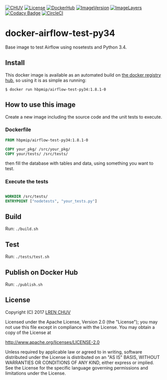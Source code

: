 [![CHUV](https://img.shields.io/badge/CHUV-LREN-AF4C64.svg)](https://www.unil.ch/lren/en/home.html) [![License](https://img.shields.io/badge/license-Apache--2.0-blue.svg)](https://github.com/LREN-CHUV/docker-airflow-test-py34/blob/master/LICENSE) [![DockerHub](https://img.shields.io/badge/docker-hbpmip%2Fairflow-test-py34-008bb8.svg)](https://hub.docker.com/r/hbpmip/airflow-test-py34/) [![ImageVersion](https://images.microbadger.com/badges/version/hbpmip/airflow-test-py34.svg)](https://hub.docker.com/r/hbpmip/airflow-test-py34/tags "hbpmip/airflow-test-py34 image tags") [![ImageLayers](https://images.microbadger.com/badges/image/hbpmip/airflow-test-py34.svg)](https://microbadger.com/#/images/hbpmip/airflow-test-py34 "hbpmip/airflow-test-py34 on microbadger") [![Codacy Badge](https://api.codacy.com/project/badge/Grade/e558dd428eda47c4a0ef76235841416d)](https://www.codacy.com/app/hbp-mip/docker-airflow-test-py34?utm_source=github.com&amp;utm_medium=referral&amp;utm_content=LREN-CHUV/docker-airflow-test-py34&amp;utm_campaign=Badge_Grade) [![CircleCI](https://circleci.com/gh/LREN-CHUV/docker-airflow-test-py34/tree/master.svg?style=svg)](https://circleci.com/gh/LREN-CHUV/docker-airflow-test-py34/tree/master)

# docker-airflow-test-py34

Base image to test Airflow using nosetests and Python 3.4.

## Install

This docker image is available as an automated build on [the docker registry hub](https://registry.hub.docker.com/u/hbpmip/airflow-test-py34/), so using it is as simple as running:


```console
$ docker run hbpmip/airflow-test-py34:1.8.1-0
```

## How to use this image

Create a new image including the source code and the unit tests to execute.

### Dockerfile

```dockerfile
FROM hbpmip/airflow-test-py34:1.8.1-0

COPY your_pkg/ /src/your_pkg/
COPY your/tests/ /src/tests/
```

then fill the database with tables and data, using something you want to test.

### Execute the tests

```dockerfile

WORKDIR /src/tests/
ENTRYPOINT ["nodetests", "your_tests.py"]

```

## Build

Run: `./build.sh`

## Test

Run: `./tests/test.sh`

## Publish on Docker Hub

Run: `./publish.sh`

## License

Copyright (C) 2017 [LREN CHUV](https://www.unil.ch/lren/en/home.html)

Licensed under the Apache License, Version 2.0 (the "License");
you may not use this file except in compliance with the License.
You may obtain a copy of the License at

http://www.apache.org/licenses/LICENSE-2.0

Unless required by applicable law or agreed to in writing, software
distributed under the License is distributed on an "AS IS" BASIS,
WITHOUT WARRANTIES OR CONDITIONS OF ANY KIND, either express or implied.
See the License for the specific language governing permissions and
limitations under the License.
